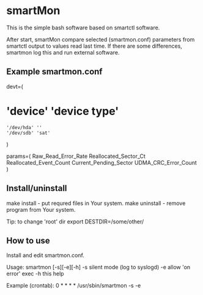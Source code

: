 # smartMon
This is the simple bash software based on smartctl software.

After start, smartMon compare selected (smartmon.conf) parameters from smartctl output to values read last time.
If there are some differences, smartmon log this and run external software.

## Example smartmon.conf
devt=(
#   'device'   'device type'
    '/dev/hda' ''
    '/dev/sdb' 'sat'
)

params=(
    Raw_Read_Error_Rate
    Reallocated_Sector_Ct
    Reallocated_Event_Count
    Current_Pending_Sector
    UDMA_CRC_Error_Count
)

## Install/uninstall
make install - put requred files in Your system.
make uninstall - remove program from Your system.

Tip: to change 'root' dir export DESTDIR=/some/other/

## How to use
Install and edit smartmon.conf.

Usage: smartmon [-s][-e][-h]
 -s silent mode (log to syslogd)
 -e allow 'on error' exec
 -h this help

Example (crontab):
0 * * * * /usr/sbin/smartmon -s -e
